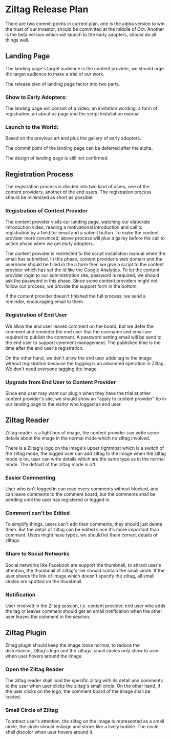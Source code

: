 # Ziltag Release Plan
There are two commit points in current plan, one is the alpha version to win the trust of our investor, should be committed at the middle of Oct. Another is the beta version which will launch to the early adopters, should do all things well.

## Landing Page
The landing page's target audience is the content provider, we should urge the target audience to make a trial of our work.

The release plan of landing page factor into two parts.

### Show to Early Adopters:
The landing page will consist of a video, an invitation wording, a form of registration, an about us page and the script installation manual.

### Launch to the World:
Based on the previous art and plus the gallery of early adopters.

The commit point of the landing page can be deferred after the alpha.

The design of landing page is still not confirmed.

## Registration Process
The registration process is divided into two kind of users, one of the content providers, another of the end users. The registration process should be minimized as short as possible.

### Registration of Content Provider
The content provider visits our landing page, watching our elaborate introduction video, reading a motivational introduction and call to registration by a field for email and a submit button. To make the content provider more convinced, above process will plus a galley before the call to action phase when we get early adopters.

The content provider is redirected to the script installation manual when the email has submitted. In this phase, content provider's web domain and the username should be filled in the a form then we give a script to the content provider which has set the id like the Google Analytics. To let the content provider login to our administration site, password is required, we should ask the password in this phase. Since some content providers might not follow our process, we provide the support form in the bottom.

If the content provider doesn't finished the full process, we send a reminder, encouraging email to them.

### Registration of End User
We allow the end user leaves comment on the board, but we defer the comment and reminder the end user that the username and email are required to publish the comment. A password setting email will be send to the end user to support comment management. The published time is the time after the end user's registration.

On the other hand, we don't allow the end user adds tag to the image without registration because the tagging is an advanced operation in Ziltag. We don't need everyone tagging the image.

### Upgrade from End User to Content Provider
Since end user may want our plugin when they have the trial at other content provider's site, we should show an "apply to content provider" tip in our landing page to the visitor who logged as end user.

## Ziltag Reader
Ziltag reader is a light box of image, the content provider can write some details about the image in the normal mode which no ziltag involved.

There is a Ziltag's logo on the image's upper rightmost which is a switch of the ziltag mode, the logged user can add ziltag to the image when the ziltag mode is on, user can write details which are the same type as in the normal mode. The default of the ziltag mode is off.

### Easier Commenting
User who isn't logged in can read every comments without blocked, and can leave comments to the comment board, but the comments shall be pending until the user has registered or logged in.

### Comment can't be Edited
To simplify things, users can't edit their comments, they should just delete them. But the detail of ziltag can be edited since it's more important than comment. Users might have typos, we should let them correct details of ziltags.

### Share to Social Networks
Social networks like Facebook are support the thumbnail, to attract user's attention, the thumbnail of ziltag's link should contain the small circle. If the user shares the link of image which doesn't specify the ziltag, all small circles are spotted on the thumbnail.

### Notification
User involved in the Ziltag session, i.e. content provider, end user who adds the tag or leaves comment should get an email notification when the other user leaves the comment in the session.

## Ziltag Plugin
Ziltag plugin should keep the image looks normal, to reduce the disturbance, Ziltag's logo and the ziltags' small circles only show to user when user hovers around the image.

### Open the Ziltag Reader
The ziltag reader shall load the specific ziltag with its detail and comments to the user when user clicks the ziltag's small circle. On the other hand, if the user clicks on the logo, the comment board of the image shall be loaded.

### Small Circle of Ziltag
To attract user's attention, the ziltag on the image is represented as a small circle, the circle should enlarge and shrink like a lively bubble. The circle shall discolor when user hovers around it.
